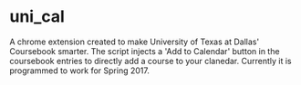 # uni_cal

A chrome extension created to make University of Texas at Dallas' Coursebook smarter.
The script injects a 'Add to Calendar' button in the coursebook entries to directly add a course to your clanedar.
Currently it is programmed to work for Spring 2017.
